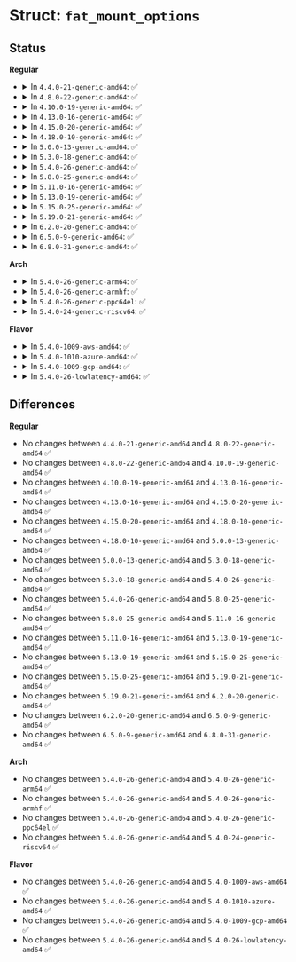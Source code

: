 # Struct: <code>fat_mount_options</code>

## Status
<b>Regular</b>
<ul>
<li>
<details>
<summary>In <code>4.4.0-21-generic-amd64</code>: ✅</summary>

```c
struct fat_mount_options {
    kuid_t fs_uid;
    kgid_t fs_gid;
    short unsigned int fs_fmask;
    short unsigned int fs_dmask;
    short unsigned int codepage;
    int time_offset;
    char * iocharset;
    short unsigned int shortname;
    unsigned char name_check;
    unsigned char errors;
    unsigned char nfs;
    short unsigned int allow_utime;
    unsigned int quiet;
    unsigned int showexec;
    unsigned int sys_immutable;
    unsigned int dotsOK;
    unsigned int isvfat;
    unsigned int utf8;
    unsigned int unicode_xlate;
    unsigned int numtail;
    unsigned int flush;
    unsigned int nocase;
    unsigned int usefree;
    unsigned int tz_set;
    unsigned int rodir;
    unsigned int discard;
    unsigned int dos1xfloppy;
}
```
</details>
</li>
<li>
<details>
<summary>In <code>4.8.0-22-generic-amd64</code>: ✅</summary>

```c
struct fat_mount_options {
    kuid_t fs_uid;
    kgid_t fs_gid;
    short unsigned int fs_fmask;
    short unsigned int fs_dmask;
    short unsigned int codepage;
    int time_offset;
    char * iocharset;
    short unsigned int shortname;
    unsigned char name_check;
    unsigned char errors;
    unsigned char nfs;
    short unsigned int allow_utime;
    unsigned int quiet;
    unsigned int showexec;
    unsigned int sys_immutable;
    unsigned int dotsOK;
    unsigned int isvfat;
    unsigned int utf8;
    unsigned int unicode_xlate;
    unsigned int numtail;
    unsigned int flush;
    unsigned int nocase;
    unsigned int usefree;
    unsigned int tz_set;
    unsigned int rodir;
    unsigned int discard;
    unsigned int dos1xfloppy;
}
```
</details>
</li>
<li>
<details>
<summary>In <code>4.10.0-19-generic-amd64</code>: ✅</summary>

```c
struct fat_mount_options {
    kuid_t fs_uid;
    kgid_t fs_gid;
    short unsigned int fs_fmask;
    short unsigned int fs_dmask;
    short unsigned int codepage;
    int time_offset;
    char * iocharset;
    short unsigned int shortname;
    unsigned char name_check;
    unsigned char errors;
    unsigned char nfs;
    short unsigned int allow_utime;
    unsigned int quiet;
    unsigned int showexec;
    unsigned int sys_immutable;
    unsigned int dotsOK;
    unsigned int isvfat;
    unsigned int utf8;
    unsigned int unicode_xlate;
    unsigned int numtail;
    unsigned int flush;
    unsigned int nocase;
    unsigned int usefree;
    unsigned int tz_set;
    unsigned int rodir;
    unsigned int discard;
    unsigned int dos1xfloppy;
}
```
</details>
</li>
<li>
<details>
<summary>In <code>4.13.0-16-generic-amd64</code>: ✅</summary>

```c
struct fat_mount_options {
    kuid_t fs_uid;
    kgid_t fs_gid;
    short unsigned int fs_fmask;
    short unsigned int fs_dmask;
    short unsigned int codepage;
    int time_offset;
    char * iocharset;
    short unsigned int shortname;
    unsigned char name_check;
    unsigned char errors;
    unsigned char nfs;
    short unsigned int allow_utime;
    unsigned int quiet;
    unsigned int showexec;
    unsigned int sys_immutable;
    unsigned int dotsOK;
    unsigned int isvfat;
    unsigned int utf8;
    unsigned int unicode_xlate;
    unsigned int numtail;
    unsigned int flush;
    unsigned int nocase;
    unsigned int usefree;
    unsigned int tz_set;
    unsigned int rodir;
    unsigned int discard;
    unsigned int dos1xfloppy;
}
```
</details>
</li>
<li>
<details>
<summary>In <code>4.15.0-20-generic-amd64</code>: ✅</summary>

```c
struct fat_mount_options {
    kuid_t fs_uid;
    kgid_t fs_gid;
    short unsigned int fs_fmask;
    short unsigned int fs_dmask;
    short unsigned int codepage;
    int time_offset;
    char * iocharset;
    short unsigned int shortname;
    unsigned char name_check;
    unsigned char errors;
    unsigned char nfs;
    short unsigned int allow_utime;
    unsigned int quiet;
    unsigned int showexec;
    unsigned int sys_immutable;
    unsigned int dotsOK;
    unsigned int isvfat;
    unsigned int utf8;
    unsigned int unicode_xlate;
    unsigned int numtail;
    unsigned int flush;
    unsigned int nocase;
    unsigned int usefree;
    unsigned int tz_set;
    unsigned int rodir;
    unsigned int discard;
    unsigned int dos1xfloppy;
}
```
</details>
</li>
<li>
<details>
<summary>In <code>4.18.0-10-generic-amd64</code>: ✅</summary>

```c
struct fat_mount_options {
    kuid_t fs_uid;
    kgid_t fs_gid;
    short unsigned int fs_fmask;
    short unsigned int fs_dmask;
    short unsigned int codepage;
    int time_offset;
    char * iocharset;
    short unsigned int shortname;
    unsigned char name_check;
    unsigned char errors;
    unsigned char nfs;
    short unsigned int allow_utime;
    unsigned int quiet;
    unsigned int showexec;
    unsigned int sys_immutable;
    unsigned int dotsOK;
    unsigned int isvfat;
    unsigned int utf8;
    unsigned int unicode_xlate;
    unsigned int numtail;
    unsigned int flush;
    unsigned int nocase;
    unsigned int usefree;
    unsigned int tz_set;
    unsigned int rodir;
    unsigned int discard;
    unsigned int dos1xfloppy;
}
```
</details>
</li>
<li>
<details>
<summary>In <code>5.0.0-13-generic-amd64</code>: ✅</summary>

```c
struct fat_mount_options {
    kuid_t fs_uid;
    kgid_t fs_gid;
    short unsigned int fs_fmask;
    short unsigned int fs_dmask;
    short unsigned int codepage;
    int time_offset;
    char * iocharset;
    short unsigned int shortname;
    unsigned char name_check;
    unsigned char errors;
    unsigned char nfs;
    short unsigned int allow_utime;
    unsigned int quiet;
    unsigned int showexec;
    unsigned int sys_immutable;
    unsigned int dotsOK;
    unsigned int isvfat;
    unsigned int utf8;
    unsigned int unicode_xlate;
    unsigned int numtail;
    unsigned int flush;
    unsigned int nocase;
    unsigned int usefree;
    unsigned int tz_set;
    unsigned int rodir;
    unsigned int discard;
    unsigned int dos1xfloppy;
}
```
</details>
</li>
<li>
<details>
<summary>In <code>5.3.0-18-generic-amd64</code>: ✅</summary>

```c
struct fat_mount_options {
    kuid_t fs_uid;
    kgid_t fs_gid;
    short unsigned int fs_fmask;
    short unsigned int fs_dmask;
    short unsigned int codepage;
    int time_offset;
    char * iocharset;
    short unsigned int shortname;
    unsigned char name_check;
    unsigned char errors;
    unsigned char nfs;
    short unsigned int allow_utime;
    unsigned int quiet;
    unsigned int showexec;
    unsigned int sys_immutable;
    unsigned int dotsOK;
    unsigned int isvfat;
    unsigned int utf8;
    unsigned int unicode_xlate;
    unsigned int numtail;
    unsigned int flush;
    unsigned int nocase;
    unsigned int usefree;
    unsigned int tz_set;
    unsigned int rodir;
    unsigned int discard;
    unsigned int dos1xfloppy;
}
```
</details>
</li>
<li>
<details>
<summary>In <code>5.4.0-26-generic-amd64</code>: ✅</summary>

```c
struct fat_mount_options {
    kuid_t fs_uid;
    kgid_t fs_gid;
    short unsigned int fs_fmask;
    short unsigned int fs_dmask;
    short unsigned int codepage;
    int time_offset;
    char * iocharset;
    short unsigned int shortname;
    unsigned char name_check;
    unsigned char errors;
    unsigned char nfs;
    short unsigned int allow_utime;
    unsigned int quiet;
    unsigned int showexec;
    unsigned int sys_immutable;
    unsigned int dotsOK;
    unsigned int isvfat;
    unsigned int utf8;
    unsigned int unicode_xlate;
    unsigned int numtail;
    unsigned int flush;
    unsigned int nocase;
    unsigned int usefree;
    unsigned int tz_set;
    unsigned int rodir;
    unsigned int discard;
    unsigned int dos1xfloppy;
}
```
</details>
</li>
<li>
<details>
<summary>In <code>5.8.0-25-generic-amd64</code>: ✅</summary>

```c
struct fat_mount_options {
    kuid_t fs_uid;
    kgid_t fs_gid;
    short unsigned int fs_fmask;
    short unsigned int fs_dmask;
    short unsigned int codepage;
    int time_offset;
    char * iocharset;
    short unsigned int shortname;
    unsigned char name_check;
    unsigned char errors;
    unsigned char nfs;
    short unsigned int allow_utime;
    unsigned int quiet;
    unsigned int showexec;
    unsigned int sys_immutable;
    unsigned int dotsOK;
    unsigned int isvfat;
    unsigned int utf8;
    unsigned int unicode_xlate;
    unsigned int numtail;
    unsigned int flush;
    unsigned int nocase;
    unsigned int usefree;
    unsigned int tz_set;
    unsigned int rodir;
    unsigned int discard;
    unsigned int dos1xfloppy;
}
```
</details>
</li>
<li>
<details>
<summary>In <code>5.11.0-16-generic-amd64</code>: ✅</summary>

```c
struct fat_mount_options {
    kuid_t fs_uid;
    kgid_t fs_gid;
    short unsigned int fs_fmask;
    short unsigned int fs_dmask;
    short unsigned int codepage;
    int time_offset;
    char * iocharset;
    short unsigned int shortname;
    unsigned char name_check;
    unsigned char errors;
    unsigned char nfs;
    short unsigned int allow_utime;
    unsigned int quiet;
    unsigned int showexec;
    unsigned int sys_immutable;
    unsigned int dotsOK;
    unsigned int isvfat;
    unsigned int utf8;
    unsigned int unicode_xlate;
    unsigned int numtail;
    unsigned int flush;
    unsigned int nocase;
    unsigned int usefree;
    unsigned int tz_set;
    unsigned int rodir;
    unsigned int discard;
    unsigned int dos1xfloppy;
}
```
</details>
</li>
<li>
<details>
<summary>In <code>5.13.0-19-generic-amd64</code>: ✅</summary>

```c
struct fat_mount_options {
    kuid_t fs_uid;
    kgid_t fs_gid;
    short unsigned int fs_fmask;
    short unsigned int fs_dmask;
    short unsigned int codepage;
    int time_offset;
    char * iocharset;
    short unsigned int shortname;
    unsigned char name_check;
    unsigned char errors;
    unsigned char nfs;
    short unsigned int allow_utime;
    unsigned int quiet;
    unsigned int showexec;
    unsigned int sys_immutable;
    unsigned int dotsOK;
    unsigned int isvfat;
    unsigned int utf8;
    unsigned int unicode_xlate;
    unsigned int numtail;
    unsigned int flush;
    unsigned int nocase;
    unsigned int usefree;
    unsigned int tz_set;
    unsigned int rodir;
    unsigned int discard;
    unsigned int dos1xfloppy;
}
```
</details>
</li>
<li>
<details>
<summary>In <code>5.15.0-25-generic-amd64</code>: ✅</summary>

```c
struct fat_mount_options {
    kuid_t fs_uid;
    kgid_t fs_gid;
    short unsigned int fs_fmask;
    short unsigned int fs_dmask;
    short unsigned int codepage;
    int time_offset;
    char * iocharset;
    short unsigned int shortname;
    unsigned char name_check;
    unsigned char errors;
    unsigned char nfs;
    short unsigned int allow_utime;
    unsigned int quiet;
    unsigned int showexec;
    unsigned int sys_immutable;
    unsigned int dotsOK;
    unsigned int isvfat;
    unsigned int utf8;
    unsigned int unicode_xlate;
    unsigned int numtail;
    unsigned int flush;
    unsigned int nocase;
    unsigned int usefree;
    unsigned int tz_set;
    unsigned int rodir;
    unsigned int discard;
    unsigned int dos1xfloppy;
}
```
</details>
</li>
<li>
<details>
<summary>In <code>5.19.0-21-generic-amd64</code>: ✅</summary>

```c
struct fat_mount_options {
    kuid_t fs_uid;
    kgid_t fs_gid;
    short unsigned int fs_fmask;
    short unsigned int fs_dmask;
    short unsigned int codepage;
    int time_offset;
    char * iocharset;
    short unsigned int shortname;
    unsigned char name_check;
    unsigned char errors;
    unsigned char nfs;
    short unsigned int allow_utime;
    unsigned int quiet;
    unsigned int showexec;
    unsigned int sys_immutable;
    unsigned int dotsOK;
    unsigned int isvfat;
    unsigned int utf8;
    unsigned int unicode_xlate;
    unsigned int numtail;
    unsigned int flush;
    unsigned int nocase;
    unsigned int usefree;
    unsigned int tz_set;
    unsigned int rodir;
    unsigned int discard;
    unsigned int dos1xfloppy;
}
```
</details>
</li>
<li>
<details>
<summary>In <code>6.2.0-20-generic-amd64</code>: ✅</summary>

```c
struct fat_mount_options {
    kuid_t fs_uid;
    kgid_t fs_gid;
    short unsigned int fs_fmask;
    short unsigned int fs_dmask;
    short unsigned int codepage;
    int time_offset;
    char * iocharset;
    short unsigned int shortname;
    unsigned char name_check;
    unsigned char errors;
    unsigned char nfs;
    short unsigned int allow_utime;
    unsigned int quiet;
    unsigned int showexec;
    unsigned int sys_immutable;
    unsigned int dotsOK;
    unsigned int isvfat;
    unsigned int utf8;
    unsigned int unicode_xlate;
    unsigned int numtail;
    unsigned int flush;
    unsigned int nocase;
    unsigned int usefree;
    unsigned int tz_set;
    unsigned int rodir;
    unsigned int discard;
    unsigned int dos1xfloppy;
}
```
</details>
</li>
<li>
<details>
<summary>In <code>6.5.0-9-generic-amd64</code>: ✅</summary>

```c
struct fat_mount_options {
    kuid_t fs_uid;
    kgid_t fs_gid;
    short unsigned int fs_fmask;
    short unsigned int fs_dmask;
    short unsigned int codepage;
    int time_offset;
    char * iocharset;
    short unsigned int shortname;
    unsigned char name_check;
    unsigned char errors;
    unsigned char nfs;
    short unsigned int allow_utime;
    unsigned int quiet;
    unsigned int showexec;
    unsigned int sys_immutable;
    unsigned int dotsOK;
    unsigned int isvfat;
    unsigned int utf8;
    unsigned int unicode_xlate;
    unsigned int numtail;
    unsigned int flush;
    unsigned int nocase;
    unsigned int usefree;
    unsigned int tz_set;
    unsigned int rodir;
    unsigned int discard;
    unsigned int dos1xfloppy;
}
```
</details>
</li>
<li>
<details>
<summary>In <code>6.8.0-31-generic-amd64</code>: ✅</summary>

```c
struct fat_mount_options {
    kuid_t fs_uid;
    kgid_t fs_gid;
    short unsigned int fs_fmask;
    short unsigned int fs_dmask;
    short unsigned int codepage;
    int time_offset;
    char * iocharset;
    short unsigned int shortname;
    unsigned char name_check;
    unsigned char errors;
    unsigned char nfs;
    short unsigned int allow_utime;
    unsigned int quiet;
    unsigned int showexec;
    unsigned int sys_immutable;
    unsigned int dotsOK;
    unsigned int isvfat;
    unsigned int utf8;
    unsigned int unicode_xlate;
    unsigned int numtail;
    unsigned int flush;
    unsigned int nocase;
    unsigned int usefree;
    unsigned int tz_set;
    unsigned int rodir;
    unsigned int discard;
    unsigned int dos1xfloppy;
}
```
</details>
</li>
</ul>
<b>Arch</b>
<ul>
<li>
<details>
<summary>In <code>5.4.0-26-generic-arm64</code>: ✅</summary>

```c
struct fat_mount_options {
    kuid_t fs_uid;
    kgid_t fs_gid;
    short unsigned int fs_fmask;
    short unsigned int fs_dmask;
    short unsigned int codepage;
    int time_offset;
    char * iocharset;
    short unsigned int shortname;
    unsigned char name_check;
    unsigned char errors;
    unsigned char nfs;
    short unsigned int allow_utime;
    unsigned int quiet;
    unsigned int showexec;
    unsigned int sys_immutable;
    unsigned int dotsOK;
    unsigned int isvfat;
    unsigned int utf8;
    unsigned int unicode_xlate;
    unsigned int numtail;
    unsigned int flush;
    unsigned int nocase;
    unsigned int usefree;
    unsigned int tz_set;
    unsigned int rodir;
    unsigned int discard;
    unsigned int dos1xfloppy;
}
```
</details>
</li>
<li>
<details>
<summary>In <code>5.4.0-26-generic-armhf</code>: ✅</summary>

```c
struct fat_mount_options {
    kuid_t fs_uid;
    kgid_t fs_gid;
    short unsigned int fs_fmask;
    short unsigned int fs_dmask;
    short unsigned int codepage;
    int time_offset;
    char * iocharset;
    short unsigned int shortname;
    unsigned char name_check;
    unsigned char errors;
    unsigned char nfs;
    short unsigned int allow_utime;
    unsigned int quiet;
    unsigned int showexec;
    unsigned int sys_immutable;
    unsigned int dotsOK;
    unsigned int isvfat;
    unsigned int utf8;
    unsigned int unicode_xlate;
    unsigned int numtail;
    unsigned int flush;
    unsigned int nocase;
    unsigned int usefree;
    unsigned int tz_set;
    unsigned int rodir;
    unsigned int discard;
    unsigned int dos1xfloppy;
}
```
</details>
</li>
<li>
<details>
<summary>In <code>5.4.0-26-generic-ppc64el</code>: ✅</summary>

```c
struct fat_mount_options {
    kuid_t fs_uid;
    kgid_t fs_gid;
    short unsigned int fs_fmask;
    short unsigned int fs_dmask;
    short unsigned int codepage;
    int time_offset;
    char * iocharset;
    short unsigned int shortname;
    unsigned char name_check;
    unsigned char errors;
    unsigned char nfs;
    short unsigned int allow_utime;
    unsigned int quiet;
    unsigned int showexec;
    unsigned int sys_immutable;
    unsigned int dotsOK;
    unsigned int isvfat;
    unsigned int utf8;
    unsigned int unicode_xlate;
    unsigned int numtail;
    unsigned int flush;
    unsigned int nocase;
    unsigned int usefree;
    unsigned int tz_set;
    unsigned int rodir;
    unsigned int discard;
    unsigned int dos1xfloppy;
}
```
</details>
</li>
<li>
<details>
<summary>In <code>5.4.0-24-generic-riscv64</code>: ✅</summary>

```c
struct fat_mount_options {
    kuid_t fs_uid;
    kgid_t fs_gid;
    short unsigned int fs_fmask;
    short unsigned int fs_dmask;
    short unsigned int codepage;
    int time_offset;
    char * iocharset;
    short unsigned int shortname;
    unsigned char name_check;
    unsigned char errors;
    unsigned char nfs;
    short unsigned int allow_utime;
    unsigned int quiet;
    unsigned int showexec;
    unsigned int sys_immutable;
    unsigned int dotsOK;
    unsigned int isvfat;
    unsigned int utf8;
    unsigned int unicode_xlate;
    unsigned int numtail;
    unsigned int flush;
    unsigned int nocase;
    unsigned int usefree;
    unsigned int tz_set;
    unsigned int rodir;
    unsigned int discard;
    unsigned int dos1xfloppy;
}
```
</details>
</li>
</ul>
<b>Flavor</b>
<ul>
<li>
<details>
<summary>In <code>5.4.0-1009-aws-amd64</code>: ✅</summary>

```c
struct fat_mount_options {
    kuid_t fs_uid;
    kgid_t fs_gid;
    short unsigned int fs_fmask;
    short unsigned int fs_dmask;
    short unsigned int codepage;
    int time_offset;
    char * iocharset;
    short unsigned int shortname;
    unsigned char name_check;
    unsigned char errors;
    unsigned char nfs;
    short unsigned int allow_utime;
    unsigned int quiet;
    unsigned int showexec;
    unsigned int sys_immutable;
    unsigned int dotsOK;
    unsigned int isvfat;
    unsigned int utf8;
    unsigned int unicode_xlate;
    unsigned int numtail;
    unsigned int flush;
    unsigned int nocase;
    unsigned int usefree;
    unsigned int tz_set;
    unsigned int rodir;
    unsigned int discard;
    unsigned int dos1xfloppy;
}
```
</details>
</li>
<li>
<details>
<summary>In <code>5.4.0-1010-azure-amd64</code>: ✅</summary>

```c
struct fat_mount_options {
    kuid_t fs_uid;
    kgid_t fs_gid;
    short unsigned int fs_fmask;
    short unsigned int fs_dmask;
    short unsigned int codepage;
    int time_offset;
    char * iocharset;
    short unsigned int shortname;
    unsigned char name_check;
    unsigned char errors;
    unsigned char nfs;
    short unsigned int allow_utime;
    unsigned int quiet;
    unsigned int showexec;
    unsigned int sys_immutable;
    unsigned int dotsOK;
    unsigned int isvfat;
    unsigned int utf8;
    unsigned int unicode_xlate;
    unsigned int numtail;
    unsigned int flush;
    unsigned int nocase;
    unsigned int usefree;
    unsigned int tz_set;
    unsigned int rodir;
    unsigned int discard;
    unsigned int dos1xfloppy;
}
```
</details>
</li>
<li>
<details>
<summary>In <code>5.4.0-1009-gcp-amd64</code>: ✅</summary>

```c
struct fat_mount_options {
    kuid_t fs_uid;
    kgid_t fs_gid;
    short unsigned int fs_fmask;
    short unsigned int fs_dmask;
    short unsigned int codepage;
    int time_offset;
    char * iocharset;
    short unsigned int shortname;
    unsigned char name_check;
    unsigned char errors;
    unsigned char nfs;
    short unsigned int allow_utime;
    unsigned int quiet;
    unsigned int showexec;
    unsigned int sys_immutable;
    unsigned int dotsOK;
    unsigned int isvfat;
    unsigned int utf8;
    unsigned int unicode_xlate;
    unsigned int numtail;
    unsigned int flush;
    unsigned int nocase;
    unsigned int usefree;
    unsigned int tz_set;
    unsigned int rodir;
    unsigned int discard;
    unsigned int dos1xfloppy;
}
```
</details>
</li>
<li>
<details>
<summary>In <code>5.4.0-26-lowlatency-amd64</code>: ✅</summary>

```c
struct fat_mount_options {
    kuid_t fs_uid;
    kgid_t fs_gid;
    short unsigned int fs_fmask;
    short unsigned int fs_dmask;
    short unsigned int codepage;
    int time_offset;
    char * iocharset;
    short unsigned int shortname;
    unsigned char name_check;
    unsigned char errors;
    unsigned char nfs;
    short unsigned int allow_utime;
    unsigned int quiet;
    unsigned int showexec;
    unsigned int sys_immutable;
    unsigned int dotsOK;
    unsigned int isvfat;
    unsigned int utf8;
    unsigned int unicode_xlate;
    unsigned int numtail;
    unsigned int flush;
    unsigned int nocase;
    unsigned int usefree;
    unsigned int tz_set;
    unsigned int rodir;
    unsigned int discard;
    unsigned int dos1xfloppy;
}
```
</details>
</li>
</ul>

## Differences
<b>Regular</b>
<ul>
<li>
No changes between <code>4.4.0-21-generic-amd64</code> and <code>4.8.0-22-generic-amd64</code> ✅
</li>
<li>
No changes between <code>4.8.0-22-generic-amd64</code> and <code>4.10.0-19-generic-amd64</code> ✅
</li>
<li>
No changes between <code>4.10.0-19-generic-amd64</code> and <code>4.13.0-16-generic-amd64</code> ✅
</li>
<li>
No changes between <code>4.13.0-16-generic-amd64</code> and <code>4.15.0-20-generic-amd64</code> ✅
</li>
<li>
No changes between <code>4.15.0-20-generic-amd64</code> and <code>4.18.0-10-generic-amd64</code> ✅
</li>
<li>
No changes between <code>4.18.0-10-generic-amd64</code> and <code>5.0.0-13-generic-amd64</code> ✅
</li>
<li>
No changes between <code>5.0.0-13-generic-amd64</code> and <code>5.3.0-18-generic-amd64</code> ✅
</li>
<li>
No changes between <code>5.3.0-18-generic-amd64</code> and <code>5.4.0-26-generic-amd64</code> ✅
</li>
<li>
No changes between <code>5.4.0-26-generic-amd64</code> and <code>5.8.0-25-generic-amd64</code> ✅
</li>
<li>
No changes between <code>5.8.0-25-generic-amd64</code> and <code>5.11.0-16-generic-amd64</code> ✅
</li>
<li>
No changes between <code>5.11.0-16-generic-amd64</code> and <code>5.13.0-19-generic-amd64</code> ✅
</li>
<li>
No changes between <code>5.13.0-19-generic-amd64</code> and <code>5.15.0-25-generic-amd64</code> ✅
</li>
<li>
No changes between <code>5.15.0-25-generic-amd64</code> and <code>5.19.0-21-generic-amd64</code> ✅
</li>
<li>
No changes between <code>5.19.0-21-generic-amd64</code> and <code>6.2.0-20-generic-amd64</code> ✅
</li>
<li>
No changes between <code>6.2.0-20-generic-amd64</code> and <code>6.5.0-9-generic-amd64</code> ✅
</li>
<li>
No changes between <code>6.5.0-9-generic-amd64</code> and <code>6.8.0-31-generic-amd64</code> ✅
</li>
</ul>
<b>Arch</b>
<ul>
<li>
No changes between <code>5.4.0-26-generic-amd64</code> and <code>5.4.0-26-generic-arm64</code> ✅
</li>
<li>
No changes between <code>5.4.0-26-generic-amd64</code> and <code>5.4.0-26-generic-armhf</code> ✅
</li>
<li>
No changes between <code>5.4.0-26-generic-amd64</code> and <code>5.4.0-26-generic-ppc64el</code> ✅
</li>
<li>
No changes between <code>5.4.0-26-generic-amd64</code> and <code>5.4.0-24-generic-riscv64</code> ✅
</li>
</ul>
<b>Flavor</b>
<ul>
<li>
No changes between <code>5.4.0-26-generic-amd64</code> and <code>5.4.0-1009-aws-amd64</code> ✅
</li>
<li>
No changes between <code>5.4.0-26-generic-amd64</code> and <code>5.4.0-1010-azure-amd64</code> ✅
</li>
<li>
No changes between <code>5.4.0-26-generic-amd64</code> and <code>5.4.0-1009-gcp-amd64</code> ✅
</li>
<li>
No changes between <code>5.4.0-26-generic-amd64</code> and <code>5.4.0-26-lowlatency-amd64</code> ✅
</li>
</ul>
